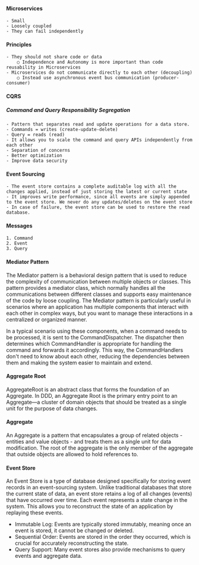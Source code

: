 #### Microservices
	- Small
	- Loosely coupled
	- They can fail independently
	

#### Principles
	- They should not share code or data
		○ Independence and Autonomy is more important than code reusability in Microservices
	- Microservices do not communicate directly to each other (decoupling)
		○ Instead use asynchronous event bus communication (producer-consumer)

#### CQRS
##### Command and Query Responsibility Segregation
	- Pattern that separates read and update operations for a data store.
	- Commands = writes (create-update-delete)
	- Query = reads (read)
	- It allows you to scale the command and query APIs independently from each other
	- Separation of concerns
	- Better optimization
	- Improve data security

#### Event Sourcing
	- The event store contains a complete auditable log with all the changes applied, instead of just storing the latest or current state
	- It improves write performance, since all events are simply appended to the event store. We never do any updates/deletes on the event store
	- In case of failure, the event store can be used to restore the read database.

#### Messages 
	1. Command
	2. Event
	3. Query


#### Mediator Pattern
The Mediator pattern is a behavioral design pattern that is used to reduce the complexity of communication between multiple objects or classes. This pattern provides a mediator class, which normally handles all the communications between different classes and supports easy maintenance of the code by loose coupling. The Mediator pattern is particularly useful in scenarios where an application has multiple components that interact with each other in complex ways, but you want to manage these interactions in a centralized or organized manner.

In a typical scenario using these components, when a command needs to be processed, it is sent to the CommandDispatcher. The dispatcher then determines which CommandHandler is appropriate for handling the command and forwards it accordingly. This way, the CommandHandlers don't need to know about each other, reducing the dependencies between them and making the system easier to maintain and extend.

#### Aggregate Root
AggregateRoot is an abstract class that forms the foundation of an Aggregate. In DDD, an Aggregate Root is the primary entry point to an Aggregate—a cluster of domain objects that should be treated as a single unit for the purpose of data changes.

#### Aggregate
An Aggregate is a pattern that encapsulates a group of related objects - entities and value objects - and treats them as a single unit for data modification. The root of the aggregate is the only member of the aggregate that outside objects are allowed to hold references to.

#### Event Store
An Event Store is a type of database designed specifically for storing event records in an event-sourcing system. Unlike traditional databases that store the current state of data, an event store retains a log of all changes (events) that have occurred over time. Each event represents a state change in the system. This allows you to reconstruct the state of an application by replaying these events.

- Immutable Log: Events are typically stored immutably, meaning once an event is stored, it cannot be changed or deleted.
- Sequential Order: Events are stored in the order they occurred, which is crucial for accurately reconstructing the state.
- Query Support: Many event stores also provide mechanisms to query events and aggregate data.